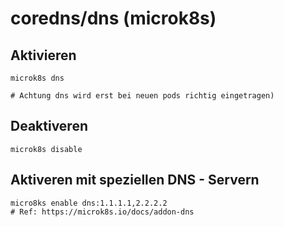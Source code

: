 # coredns/dns (microk8s) 

## Aktivieren

```
microk8s dns 

# Achtung dns wird erst bei neuen pods richtig eingetragen) 
```

## Deaktiveren 

```
microk8s disable 
```

## Aktiveren mit speziellen DNS - Servern 

```
micro8ks enable dns:1.1.1.1,2.2.2.2
# Ref: https://microk8s.io/docs/addon-dns
```

